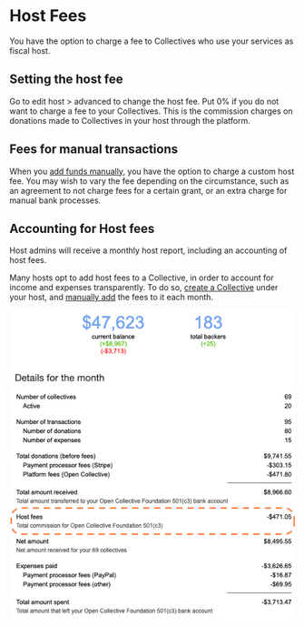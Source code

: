 # Host Fees

You have the option to charge a fee to Collectives who use your services as fiscal host.

## Setting the host fee

Go to edit host &gt; advanced to change the host fee. Put 0% if you do not want to charge a fee to your Collectives. This is the commission charges on donations made to Collectives in your host through the platform.

## Fees for manual transactions

When you [add funds manually](add-funds-manually.md), you have the option to charge a custom host fee. You may wish to vary the fee depending on the circumstance, such as an agreement to not charge fees for a certain grant, or an extra charge for manual bank processes.

## Accounting for Host fees

Host admins will receive a monthly host report, including an accounting of host fees.

Many hosts opt to add host fees to a Collective, in order to account for income and expenses transparently. To do so, [create a Collective](../collectives/create-collective.md) under your host, and [manually add](add-funds-manually.md) the fees to it each month.

![](../.gitbook/assets/screen-shot-2019-05-09-at-2.35.53-pm.png)


